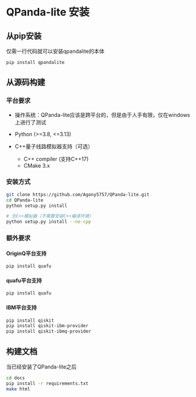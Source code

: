# QPanda-lite 安装

## 从pip安装

仅需一行代码就可以安装qpandalite的本体

```bash
pip install qpandalite
```

## 从源码构建

### 平台要求

- 操作系统：QPanda-lite应该是跨平台的，但是由于人手有限，仅在windows上进行了测试

- Python (>=3.8, <=3.13)
   
- C++量子线路模拟器支持（可选）
   - C++ compiler (支持C++17)
   - CMake 3.x

### 安装方式

```bash
git clone https://github.com/Agony5757/QPanda-lite.git
cd QPanda-lite
python setup.py install

# 无C++模拟器（不需要安装C++编译环境）
python setup.py install --no-cpp
```

### 额外要求

#### OriginQ平台支持

```bash
pip install quafu
```

#### quafu平台支持

```bash
pip install quafu
```

#### IBM平台支持
```bash
pip install qiskit
pip install qiskit-ibm-provider
pip install qiskit-ibmq-provider
```


## 构建文档
当已经安装了QPanda-lite之后
```bash
cd docs
pip install -r requirements.txt
make html
```